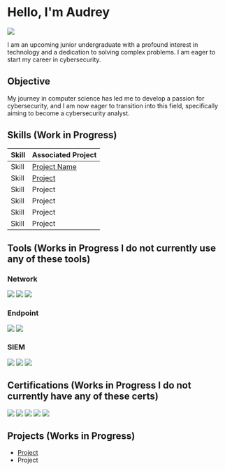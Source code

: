 # Hello, I'm Audrey
<a href="www.linkedin.com/in/audrey-tobesman-02886a202"><img src="https://img.shields.io/badge/-LinkedIn-0072b1?&style=for-the-badge&logo=linkedin&logoColor=white" /></a>


I am an upcoming junior undergraduate with a profound interest in technology and a dedication to solving complex problems. I am eager to start my career in cybersecurity.

## Objective

My journey in computer science has led me to develop a passion for cybersecurity, and I am now eager to transition into this field, specifically aiming to become a cybersecurity analyst.

## Skills (Work in Progress)

| Skill                                         | Associated Project         |
|-----------------------------------------------|----------------------------|
| Skill         | <a href="https://github.com/audreytobes/project-name">Project Name</a> |
| Skill | <a href="https://google.com">Project</a> |
| Skill        | Project |
| Skill      | Project |
| Skill                 | Project |
| Skill | Project |

## Tools (Works in Progress I do not currently use any of these tools)

### Network
<div>
    <img src="https://img.shields.io/badge/-Wireshark-1679A7?&style=for-the-badge&logo=Wireshark&logoColor=white" />
    <img src="https://img.shields.io/badge/-Suricata-EF3B2D?&style=for-the-badge&logo=Suricata&logoColor=white" />
    <img src="https://img.shields.io/badge/-Zeek-777BB4?&style=for-the-badge&logo=Zeek&logoColor=white" />
</div>

### Endpoint
<div>
    <img src="https://img.shields.io/badge/-Microsoft_Defender_for_Endpoint-00A4EF?&style=for-the-badge&logo=Microsoft&logoColor=white" />
    <img src="https://img.shields.io/badge/-Velociraptor-4B275F?&style=for-the-badge&logo=Velociraptor&logoColor=white" />
</div>

### SIEM
<div>
    <img src="https://img.shields.io/badge/-Microsoft_Sentinel-0078D4?&style=for-the-badge&logo=Microsoft&logoColor=white" />
    <img src="https://img.shields.io/badge/-Splunk-000000?&style=for-the-badge&logo=Splunk&logoColor=white" />
    <img src="https://img.shields.io/badge/-Elastic-005571?&style=for-the-badge&logo=Elastic&logoColor=white" />
</div>

## Certifications (Works in Progress I do not currently have any of these certs)

<div>
<img src="https://img.shields.io/badge/-Security%2B-FF0000?&style=for-the-badge&logo=CompTIA&logoColor=white" />
<img src="https://img.shields.io/badge/-Network%2B-007ACC?&style=for-the-badge&logo=CompTIA&logoColor=white" />
<img src="https://img.shields.io/badge/-A%2B-4D4D4D?&style=for-the-badge&logo=CompTIA&logoColor=white" />
<img src="https://img.shields.io/badge/-CDSA-006400?&style=for-the-badge&logoColor=white" />
<img src="https://img.shields.io/badge/-CCD-000080?&style=for-the-badge&logoColor=white" />
</div>

## Projects (Works in Progress)
- <a href="https://github.com/audreytobes/project-name">Project </a>
- Project
